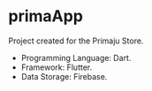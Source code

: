 # primaApp
Project created for the Primaju Store.

- Programming Language: Dart.
- Framework: Flutter.
- Data Storage: Firebase.